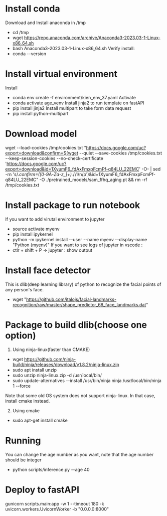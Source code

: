 # Install conda
Download and Install anaconda in /tmp 
- cd /tmp
- wget https://repo.anaconda.com/archive/Anaconda3-2023.03-1-Linux-x86_64.sh
- bash Anaconda3-2023.03-1-Linux-x86_64.sh 
Verify install:
- conda --version

# Install virtual environment
Install
- conda env create -f environment/kien_env_37.yaml
Activate
- conda activate age_venv
Install jinja2 to run template on fastAPI
- pip install jinja2
Install multipart to take form data request
- pip install python-multipart

# Download model

wget --load-cookies /tmp/cookies.txt "https://docs.google.com/uc?export=download&confirm=$(wget --quiet --save-cookies /tmp/cookies.txt --keep-session-cookies --no-check-certificate 'https://docs.google.com/uc?export=download&id=1XyumF6_fdAxFmxpFcmPf-q84LU_22EMC' -O- | sed -rn 's/.*confirm=([0-9A-Za-z_]+).*/\1\n/p')&id=1XyumF6_fdAxFmxpFcmPf-q84LU_22EMC" -O ./pretrained_models/sam_ffhq_aging.pt && rm -rf /tmp/cookies.txt

# Install package to run notebook 

If you want to add virutal environment to jupyter
- source activate myenv
- pip install ipykernel
- python -m ipykernel install --user --name myenv --display-name "Python (myenv)"
If you want to see logs of jupyter in vscode : 
- ctlr + shift + P => jupyter : show output

# Install face detector 
This is dlib(deep learning library) of python to recognize the facial points of any person's face.
- wget "https://github.com/italojs/facial-landmarks-recognition/raw/master/shape_predictor_68_face_landmarks.dat"

# Package to build dlib(choose one option)
1. Using ninja-linux(faster than CMAKE)

- wget https://github.com/ninja-build/ninja/releases/download/v1.8.2/ninja-linux.zip
- sudo apt install unzip
- sudo unzip ninja-linux.zip -d /usr/local/bin/
- sudo update-alternatives --install /usr/bin/ninja ninja /usr/local/bin/ninja 1 --force 

Note that some old OS system does not support ninja-linux. In that case, install cmake instead.

2. Using cmake 
- sudo apt-get install cmake

# Running
You can change the age number as you want, note that the age number should be integer
- python scripts/inference.py --age 40

# Deploy to fastAPI
gunicorn scripts.main:app -w 1 --timeout 180 -k uvicorn.workers.UvicornWorker -b "0.0.0.0:8000"